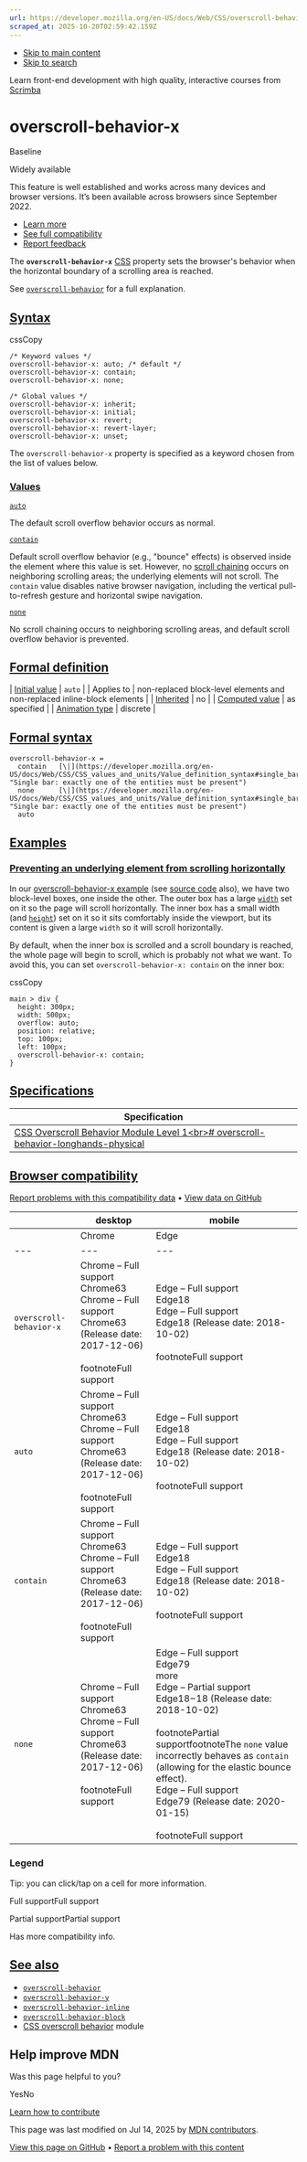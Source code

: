 ```yaml
---
url: https://developer.mozilla.org/en-US/docs/Web/CSS/overscroll-behavior-x
scraped_at: 2025-10-20T02:59:42.159Z
---
```


- [Skip to main content](https://developer.mozilla.org/en-US/docs/Web/CSS/overscroll-behavior-x#content)
- [Skip to search](https://developer.mozilla.org/en-US/docs/Web/CSS/overscroll-behavior-x#search)

Learn front-end development with high quality, interactive courses
from
[Scrimba](https://scrimba.com/learn/frontend?via=mdn)

# overscroll-behavior-x


Baseline

Widely available


This feature is well established and works across many devices and browser versions. It’s been available across browsers since ⁨September 2022⁩.


- [Learn more](https://developer.mozilla.org/en-US/docs/Glossary/Baseline/Compatibility)
- [See full compatibility](https://developer.mozilla.org/en-US/docs/Web/CSS/overscroll-behavior-x#browser_compatibility)
- [Report feedback](https://survey.alchemer.com/s3/7634825/MDN-baseline-feedback?page=%2Fen-US%2Fdocs%2FWeb%2FCSS%2Foverscroll-behavior-x&level=high)

The **`overscroll-behavior-x`** [CSS](https://developer.mozilla.org/en-US/docs/Web/CSS) property sets the browser's behavior when the horizontal boundary of a scrolling area is reached.

See [`overscroll-behavior`](https://developer.mozilla.org/en-US/docs/Web/CSS/overscroll-behavior) for a full explanation.

## [Syntax](https://developer.mozilla.org/en-US/docs/Web/CSS/overscroll-behavior-x\#syntax)

cssCopy

```
/* Keyword values */
overscroll-behavior-x: auto; /* default */
overscroll-behavior-x: contain;
overscroll-behavior-x: none;

/* Global values */
overscroll-behavior-x: inherit;
overscroll-behavior-x: initial;
overscroll-behavior-x: revert;
overscroll-behavior-x: revert-layer;
overscroll-behavior-x: unset;

```

The `overscroll-behavior-x` property is specified as a keyword chosen from the list of values below.

### [Values](https://developer.mozilla.org/en-US/docs/Web/CSS/overscroll-behavior-x\#values)

[`auto`](https://developer.mozilla.org/en-US/docs/Web/CSS/overscroll-behavior-x#auto)

The default scroll overflow behavior occurs as normal.

[`contain`](https://developer.mozilla.org/en-US/docs/Web/CSS/overscroll-behavior-x#contain)

Default scroll overflow behavior (e.g., "bounce" effects) is observed inside the element where this value is set. However, no [scroll chaining](https://developer.mozilla.org/en-US/docs/Glossary/Scroll_chaining) occurs on neighboring scrolling areas; the underlying elements will not scroll. The `contain` value disables native browser navigation, including the vertical pull-to-refresh gesture and horizontal swipe navigation.

[`none`](https://developer.mozilla.org/en-US/docs/Web/CSS/overscroll-behavior-x#none)

No scroll chaining occurs to neighboring scrolling areas, and default scroll overflow behavior is prevented.

## [Formal definition](https://developer.mozilla.org/en-US/docs/Web/CSS/overscroll-behavior-x\#formal_definition)

| [Initial value](https://developer.mozilla.org/en-US/docs/Web/CSS/CSS_cascade/Value_processing#initial_value) | `auto` |
| Applies to | non-replaced block-level elements and non-replaced inline-block elements |
| [Inherited](https://developer.mozilla.org/en-US/docs/Web/CSS/CSS_cascade/Inheritance) | no |
| [Computed value](https://developer.mozilla.org/en-US/docs/Web/CSS/CSS_cascade/Value_processing#computed_value) | as specified |
| [Animation type](https://developer.mozilla.org/en-US/docs/Web/CSS/CSS_animated_properties) | discrete |

## [Formal syntax](https://developer.mozilla.org/en-US/docs/Web/CSS/overscroll-behavior-x\#formal_syntax)

```
overscroll-behavior-x =
  contain   [\|](https://developer.mozilla.org/en-US/docs/Web/CSS/CSS_values_and_units/Value_definition_syntax#single_bar "Single bar: exactly one of the entities must be present")
  none      [\|](https://developer.mozilla.org/en-US/docs/Web/CSS/CSS_values_and_units/Value_definition_syntax#single_bar "Single bar: exactly one of the entities must be present")
  auto

```

## [Examples](https://developer.mozilla.org/en-US/docs/Web/CSS/overscroll-behavior-x\#examples)

### [Preventing an underlying element from scrolling horizontally](https://developer.mozilla.org/en-US/docs/Web/CSS/overscroll-behavior-x\#preventing_an_underlying_element_from_scrolling_horizontally)

In our [overscroll-behavior-x example](https://mdn.github.io/css-examples/overscroll-behavior/overscroll-behavior-x) (see [source code](https://github.com/mdn/css-examples/blob/main/overscroll-behavior/overscroll-behavior-x.html) also), we have two block-level boxes, one inside the other. The outer box has a large [`width`](https://developer.mozilla.org/en-US/docs/Web/CSS/width) set on it so the page will scroll horizontally. The inner box has a small width (and [`height`](https://developer.mozilla.org/en-US/docs/Web/CSS/height)) set on it so it sits comfortably inside the viewport, but its content is given a large `width` so it will scroll horizontally.

By default, when the inner box is scrolled and a scroll boundary is reached, the whole page will begin to scroll, which is probably not what we want. To avoid this, you can set `overscroll-behavior-x: contain` on the inner box:

cssCopy

```
main > div {
  height: 300px;
  width: 500px;
  overflow: auto;
  position: relative;
  top: 100px;
  left: 100px;
  overscroll-behavior-x: contain;
}

```

## [Specifications](https://developer.mozilla.org/en-US/docs/Web/CSS/overscroll-behavior-x\#specifications)

| Specification |
| --- |
| [CSS Overscroll Behavior Module Level 1\<br>\# overscroll-behavior-longhands-physical](https://drafts.csswg.org/css-overscroll/#overscroll-behavior-longhands-physical) |

## [Browser compatibility](https://developer.mozilla.org/en-US/docs/Web/CSS/overscroll-behavior-x\#browser_compatibility)

[Report problems with this compatibility data](https://developer.mozilla.org/en-US/docs/Web/CSS/overscroll-behavior-x# "Report an issue with this compatibility data") •
[View data on GitHub](https://github.com/mdn/browser-compat-data/tree/main/css/properties/overscroll-behavior-x.json "File: ⁨css/properties/overscroll-behavior-x.json⁩")

|  | desktop | mobile |
| --- | --- | --- |
|  | Chrome | Edge | Firefox | Opera | Safari | Chrome Android | Firefox for Android | Opera Android | Safari on iOS | Samsung Internet | WebView Android | WebView on iOS |
| --- | --- | --- | --- | --- | --- | --- | --- | --- | --- | --- | --- | --- |
| `overscroll-behavior-x` | Chrome – Full support<br>Chrome63<br>Chrome – Full support<br>Chrome63 (Release date: ⁨2017-12-06⁩)<br> <br>footnoteFull support | Edge – Full support<br>Edge18<br>Edge – Full support<br>Edge18 (Release date: ⁨2018-10-02⁩)<br> <br>footnoteFull support | Firefox – Full support<br>Firefox59<br>Firefox – Full support<br>Firefox59 (Release date: ⁨2018-03-13⁩)<br> <br>footnoteFull support | Opera – Full support<br>Opera50<br>Opera – Full support<br>Opera50 (Release date: ⁨2018-01-04⁩)<br> <br>footnoteFull support | Safari – Full support<br>Safari16<br>Safari – Full support<br>Safari16 (Release date: ⁨2022-09-12⁩)<br> <br>footnoteFull support | Chrome Android – Full support<br>Chrome Android63<br>Chrome Android – Full support<br>Chrome Android63 (Release date: ⁨2017-12-05⁩)<br> <br>footnoteFull support | Firefox for Android – Full support<br>Firefox for Android59<br>Firefox for Android – Full support<br>Firefox for Android59 (Release date: ⁨2018-03-13⁩)<br> <br>footnoteFull support | Opera Android – Full support<br>Opera Android46<br>Opera Android – Full support<br>Opera Android46 (Release date: ⁨2018-05-14⁩)<br> <br>footnoteFull support | Safari on iOS – Full support<br>Safari on iOS16<br>Safari on iOS – Full support<br>Safari on iOS16 (Release date: ⁨2022-09-12⁩)<br> <br>footnoteFull support | Samsung Internet – Full support<br>Samsung Internet8<br>Samsung Internet – Full support<br>Samsung Internet8 (Release date: ⁨2018-07-18⁩)<br> <br>footnoteFull support | WebView Android – Full support<br>WebView Android63<br>WebView Android – Full support<br>WebView Android63 (Release date: ⁨2017-12-05⁩)<br> <br>footnoteFull support | WebView on iOS – Full support<br>WebView on iOS16<br>WebView on iOS – Full support<br>WebView on iOS16 (Release date: ⁨2022-09-12⁩)<br> <br>footnoteFull support |
| `auto` | Chrome – Full support<br>Chrome63<br>Chrome – Full support<br>Chrome63 (Release date: ⁨2017-12-06⁩)<br> <br>footnoteFull support | Edge – Full support<br>Edge18<br>Edge – Full support<br>Edge18 (Release date: ⁨2018-10-02⁩)<br> <br>footnoteFull support | Firefox – Full support<br>Firefox59<br>Firefox – Full support<br>Firefox59 (Release date: ⁨2018-03-13⁩)<br> <br>footnoteFull support | Opera – Full support<br>Opera50<br>Opera – Full support<br>Opera50 (Release date: ⁨2018-01-04⁩)<br> <br>footnoteFull support | Safari – Full support<br>Safari16<br>Safari – Full support<br>Safari16 (Release date: ⁨2022-09-12⁩)<br> <br>footnoteFull support | Chrome Android – Full support<br>Chrome Android63<br>Chrome Android – Full support<br>Chrome Android63 (Release date: ⁨2017-12-05⁩)<br> <br>footnoteFull support | Firefox for Android – Full support<br>Firefox for Android59<br>Firefox for Android – Full support<br>Firefox for Android59 (Release date: ⁨2018-03-13⁩)<br> <br>footnoteFull support | Opera Android – Full support<br>Opera Android46<br>Opera Android – Full support<br>Opera Android46 (Release date: ⁨2018-05-14⁩)<br> <br>footnoteFull support | Safari on iOS – Full support<br>Safari on iOS16<br>Safari on iOS – Full support<br>Safari on iOS16 (Release date: ⁨2022-09-12⁩)<br> <br>footnoteFull support | Samsung Internet – Full support<br>Samsung Internet8<br>Samsung Internet – Full support<br>Samsung Internet8 (Release date: ⁨2018-07-18⁩)<br> <br>footnoteFull support | WebView Android – Full support<br>WebView Android63<br>WebView Android – Full support<br>WebView Android63 (Release date: ⁨2017-12-05⁩)<br> <br>footnoteFull support | WebView on iOS – Full support<br>WebView on iOS16<br>WebView on iOS – Full support<br>WebView on iOS16 (Release date: ⁨2022-09-12⁩)<br> <br>footnoteFull support |
| `contain` | Chrome – Full support<br>Chrome63<br>Chrome – Full support<br>Chrome63 (Release date: ⁨2017-12-06⁩)<br> <br>footnoteFull support | Edge – Full support<br>Edge18<br>Edge – Full support<br>Edge18 (Release date: ⁨2018-10-02⁩)<br> <br>footnoteFull support | Firefox – Full support<br>Firefox59<br>Firefox – Full support<br>Firefox59 (Release date: ⁨2018-03-13⁩)<br> <br>footnoteFull support | Opera – Full support<br>Opera50<br>Opera – Full support<br>Opera50 (Release date: ⁨2018-01-04⁩)<br> <br>footnoteFull support | Safari – Full support<br>Safari16<br>Safari – Full support<br>Safari16 (Release date: ⁨2022-09-12⁩)<br> <br>footnoteFull support | Chrome Android – Full support<br>Chrome Android63<br>Chrome Android – Full support<br>Chrome Android63 (Release date: ⁨2017-12-05⁩)<br> <br>footnoteFull support | Firefox for Android – Full support<br>Firefox for Android59<br>Firefox for Android – Full support<br>Firefox for Android59 (Release date: ⁨2018-03-13⁩)<br> <br>footnoteFull support | Opera Android – Full support<br>Opera Android46<br>Opera Android – Full support<br>Opera Android46 (Release date: ⁨2018-05-14⁩)<br> <br>footnoteFull support | Safari on iOS – Full support<br>Safari on iOS16<br>Safari on iOS – Full support<br>Safari on iOS16 (Release date: ⁨2022-09-12⁩)<br> <br>footnoteFull support | Samsung Internet – Full support<br>Samsung Internet8<br>Samsung Internet – Full support<br>Samsung Internet8 (Release date: ⁨2018-07-18⁩)<br> <br>footnoteFull support | WebView Android – Full support<br>WebView Android63<br>WebView Android – Full support<br>WebView Android63 (Release date: ⁨2017-12-05⁩)<br> <br>footnoteFull support | WebView on iOS – Full support<br>WebView on iOS16<br>WebView on iOS – Full support<br>WebView on iOS16 (Release date: ⁨2022-09-12⁩)<br> <br>footnoteFull support |
| `none` | Chrome – Full support<br>Chrome63<br>Chrome – Full support<br>Chrome63 (Release date: ⁨2017-12-06⁩)<br> <br>footnoteFull support | Edge – Full support<br>Edge79<br>more<br>Edge – Partial support<br>Edge18 – 18 (Release date: ⁨2018-10-02⁩)<br> <br>footnotePartial supportfootnoteThe `none` value incorrectly behaves as `contain` (allowing for the elastic bounce effect).<br>Edge – Full support<br>Edge79 (Release date: ⁨2020-01-15⁩)<br> <br>footnoteFull support | Firefox – Full support<br>Firefox59<br>Firefox – Full support<br>Firefox59 (Release date: ⁨2018-03-13⁩)<br> <br>footnoteFull support | Opera – Full support<br>Opera50<br>Opera – Full support<br>Opera50 (Release date: ⁨2018-01-04⁩)<br> <br>footnoteFull support | Safari – Full support<br>Safari16<br>Safari – Full support<br>Safari16 (Release date: ⁨2022-09-12⁩)<br> <br>footnoteFull support | Chrome Android – Full support<br>Chrome Android63<br>Chrome Android – Full support<br>Chrome Android63 (Release date: ⁨2017-12-05⁩)<br> <br>footnoteFull support | Firefox for Android – Full support<br>Firefox for Android59<br>Firefox for Android – Full support<br>Firefox for Android59 (Release date: ⁨2018-03-13⁩)<br> <br>footnoteFull support | Opera Android – Full support<br>Opera Android46<br>Opera Android – Full support<br>Opera Android46 (Release date: ⁨2018-05-14⁩)<br> <br>footnoteFull support | Safari on iOS – Full support<br>Safari on iOS16<br>Safari on iOS – Full support<br>Safari on iOS16 (Release date: ⁨2022-09-12⁩)<br> <br>footnoteFull support | Samsung Internet – Full support<br>Samsung Internet8<br>Samsung Internet – Full support<br>Samsung Internet8 (Release date: ⁨2018-07-18⁩)<br> <br>footnoteFull support | WebView Android – Full support<br>WebView Android63<br>WebView Android – Full support<br>WebView Android63 (Release date: ⁨2017-12-05⁩)<br> <br>footnoteFull support | WebView on iOS – Full support<br>WebView on iOS16<br>WebView on iOS – Full support<br>WebView on iOS16 (Release date: ⁨2022-09-12⁩)<br> <br>footnoteFull support |

### Legend

Tip: you can click/tap on a cell for more information.


Full supportFull support

Partial supportPartial support

Has more compatibility info.

## [See also](https://developer.mozilla.org/en-US/docs/Web/CSS/overscroll-behavior-x\#see_also)

- [`overscroll-behavior`](https://developer.mozilla.org/en-US/docs/Web/CSS/overscroll-behavior)
- [`overscroll-behavior-y`](https://developer.mozilla.org/en-US/docs/Web/CSS/overscroll-behavior-y)
- [`overscroll-behavior-inline`](https://developer.mozilla.org/en-US/docs/Web/CSS/overscroll-behavior-inline)
- [`overscroll-behavior-block`](https://developer.mozilla.org/en-US/docs/Web/CSS/overscroll-behavior-block)
- [CSS overscroll behavior](https://developer.mozilla.org/en-US/docs/Web/CSS/CSS_overscroll_behavior) module

## Help improve MDN

Was this page helpful to you?

YesNo

[Learn how to contribute](https://developer.mozilla.org/en-US/docs/MDN/Community/Getting_started)

This page was last modified on ⁨Jul 14, 2025⁩ by [MDN contributors](https://developer.mozilla.org/en-US/docs/Web/CSS/overscroll-behavior-x/contributors.txt).


[View this page on GitHub](https://github.com/mdn/content/blob/main/files/en-us/web/css/overscroll-behavior-x/index.md?plain=1 "Folder: ⁨en-us/web/css/overscroll-behavior-x⁩ (Opens in a new tab)") • [Report a problem with this content](https://github.com/mdn/content/issues/new?template=page-report.yml&mdn-url=https%3A%2F%2Fdeveloper.mozilla.org%2Fen-US%2Fdocs%2FWeb%2FCSS%2Foverscroll-behavior-x&metadata=%3C%21--+Do+not+make+changes+below+this+line+--%3E%0A%3Cdetails%3E%0A%3Csummary%3EPage+report+details%3C%2Fsummary%3E%0A%0A*+Folder%3A+%60en-us%2Fweb%2Fcss%2Foverscroll-behavior-x%60%0A*+MDN+URL%3A+https%3A%2F%2Fdeveloper.mozilla.org%2Fen-US%2Fdocs%2FWeb%2FCSS%2Foverscroll-behavior-x%0A*+GitHub+URL%3A+https%3A%2F%2Fgithub.com%2Fmdn%2Fcontent%2Fblob%2Fmain%2Ffiles%2Fen-us%2Fweb%2Fcss%2Foverscroll-behavior-x%2Findex.md%0A*+Last+commit%3A+https%3A%2F%2Fgithub.com%2Fmdn%2Fcontent%2Fcommit%2F0cc9980e3b21c83d1800a428bc402ae1865326b2%0A*+Document+last+modified%3A+2025-07-14T14%3A43%3A58.000Z%0A%0A%3C%2Fdetails%3E "This will take you to GitHub to file a new issue.")